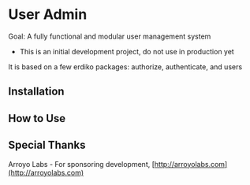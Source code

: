 User Admin
==========

Goal: A fully functional and modular user management system

* This is an initial development project, do not use in production yet

It is based on a few erdiko packages: authorize, authenticate, and users


Installation
------------


How to Use
----------


Special Thanks
--------------

Arroyo Labs - For sponsoring development, [http://arroyolabs.com](http://arroyolabs.com)
